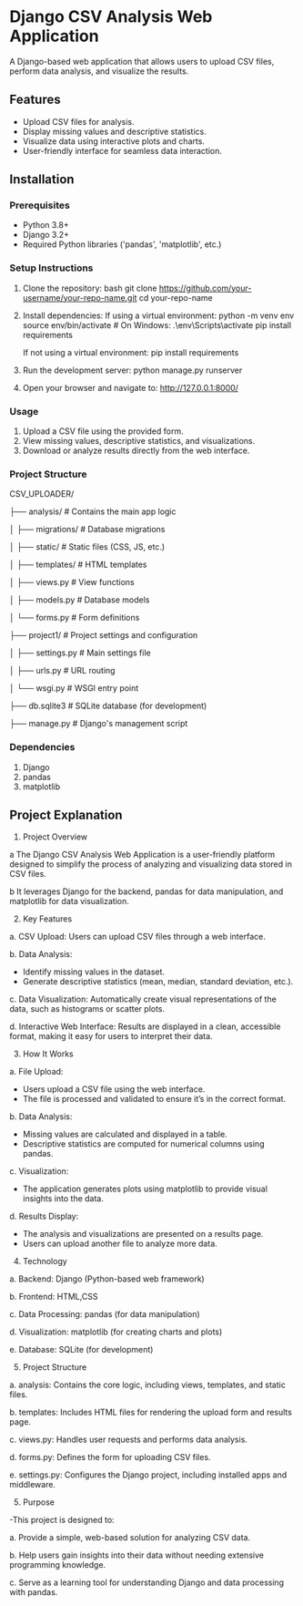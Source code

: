 # Django CSV Analysis Web Application

A Django-based web application that allows users to upload CSV files, perform data analysis, and visualize the results.

## Features

- Upload CSV files for analysis.
- Display missing values and descriptive statistics.
- Visualize data using interactive plots and charts.
- User-friendly interface for seamless data interaction.

## Installation

### Prerequisites
- Python 3.8+
- Django 3.2+
- Required Python libraries ('pandas', 'matplotlib', etc.)

### Setup Instructions

1. Clone the repository:
   bash
   git clone https://github.com/your-username/your-repo-name.git
   cd your-repo-name

2. Install dependencies:
   If using a virtual environment:
   python -m venv env
   source env/bin/activate   # On Windows: .\env\Scripts\activate
   pip install requirements

   If not using a virtual environment:
   pip install requirements

3. Run the development server:
   python manage.py runserver

4. Open your browser and navigate to:
   http://127.0.0.1:8000/

### Usage

1. Upload a CSV file using the provided form.
2. View missing values, descriptive statistics, and visualizations.
3. Download or analyze results directly from the web interface.

### Project Structure

CSV_UPLOADER/

├── analysis/         # Contains the main app logic

│   ├── migrations/   # Database migrations

│   ├── static/       # Static files (CSS, JS, etc.)

│   ├── templates/    # HTML templates

│   ├── views.py      # View functions

│   ├── models.py     # Database models

│   └── forms.py      # Form definitions

├── project1/         # Project settings and configuration

│   ├── settings.py   # Main settings file

│   ├── urls.py       # URL routing

│   └── wsgi.py       # WSGI entry point

├── db.sqlite3        # SQLite database (for development)

├── manage.py         # Django's management script

### Dependencies

1. Django
2. pandas
3. matplotlib

## Project Explanation

1. Project Overview

a The Django CSV Analysis Web Application is a user-friendly platform designed to simplify the process of analyzing and visualizing data stored in CSV files.

b  It leverages Django for the backend, pandas for data manipulation, and matplotlib for data visualization.

2. Key Features

a. CSV Upload: Users can upload CSV files through a web interface.

b. Data Analysis:
   - Identify missing values in the dataset.
   - Generate descriptive statistics (mean, median, standard deviation, etc.).
   
c. Data Visualization: Automatically create visual representations of the data, such as histograms or scatter plots.

d. Interactive Web Interface: Results are displayed in a clean, accessible format, making it easy for users to interpret their data.

3. How It Works

a. File Upload:
   - Users upload a CSV file using the web interface.
   - The file is processed and validated to ensure it’s in the correct format.
   
b. Data Analysis:
   - Missing values are calculated and displayed in a table.
   - Descriptive statistics are computed for numerical columns using        pandas.
   
c. Visualization:
   - The application generates plots using matplotlib to provide visual      insights into the data.
   
d. Results Display:
   - The analysis and visualizations are presented on a results page.
   - Users can upload another file to analyze more data.
     
4. Technology 

a. Backend: Django (Python-based web framework)

b. Frontend: HTML,CSS

c. Data Processing: pandas (for data manipulation)

d. Visualization: matplotlib (for creating charts and plots)

e. Database: SQLite (for development)

5. Project Structure

a. analysis: Contains the core logic, including views, templates, and static files.

b. templates: Includes HTML files for rendering the upload form and results page.

c. views.py: Handles user requests and performs data analysis.

d. forms.py: Defines the form for uploading CSV files.

e. settings.py: Configures the Django project, including installed apps and middleware.

5. Purpose

-This project is designed to:

  a. Provide a simple, web-based solution for analyzing CSV data.
  
  b. Help users gain insights into their data without needing extensive programming knowledge.
  
  c. Serve as a learning tool for understanding Django and data processing with pandas.
